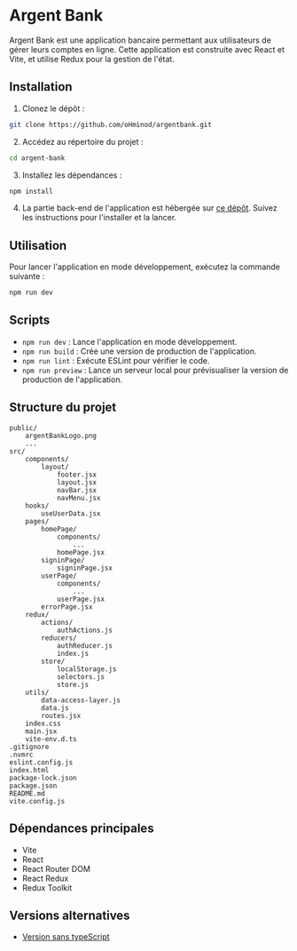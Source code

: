 # Argent Bank

Argent Bank est une application bancaire permettant aux utilisateurs de gérer leurs comptes en ligne. Cette application est construite avec React et Vite, et utilise Redux pour la gestion de l'état.

## Installation

1. Clonez le dépôt :

```sh
git clone https://github.com/oHminod/argentbank.git
```

2. Accédez au répertoire du projet :

```sh
cd argent-bank
```

3. Installez les dépendances :

```sh
npm install
```

4. La partie back-end de l'application est hébergée sur [ce dépôt](https://github.com/OpenClassrooms-Student-Center/Project-10-Bank-API). Suivez les instructions pour l'installer et la lancer.

## Utilisation

Pour lancer l'application en mode développement, exécutez la commande suivante :

```sh
npm run dev
```

## Scripts

- `npm run dev` : Lance l'application en mode développement.
- `npm run build` : Crée une version de production de l'application.
- `npm run lint` : Exécute ESLint pour vérifier le code.
- `npm run preview` : Lance un serveur local pour prévisualiser la version de production de l'application.

## Structure du projet

```
public/
    argentBankLogo.png
    ...
src/
    components/
        layout/
            footer.jsx
            layout.jsx
            navBar.jsx
            navMenu.jsx
    hooks/
        useUserData.jsx
    pages/
        homePage/
            components/
                ...
            homePage.jsx
        signinPage/
            signinPage.jsx
        userPage/
            components/
                ...
            userPage.jsx
        errorPage.jsx
    redux/
        actions/
            authActions.js
        reducers/
            authReducer.js
            index.js
        store/
            localStorage.js
            selectors.js
            store.js
    utils/
        data-access-layer.js
        data.js
        routes.jsx
    index.css
    main.jsx
    vite-env.d.ts
.gitignore
.nvmrc
eslint.config.js
index.html
package-lock.json
package.json
README.md
vite.config.js
```

## Dépendances principales

- Vite
- React
- React Router DOM
- React Redux
- Redux Toolkit

## Versions alternatives

- [Version sans typeScript](https://github.com/oHminod/argent-bank)
